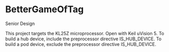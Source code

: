 # BetterGameOfTag
Senior Design

This project targets the KL25Z microprocessor. Open with Keil uVision 5. 
To build a hub device, include the preprocessor directive IS_HUB_DEVICE. 
To build a pod device, exclude the preprocessor directive IS_HUB_DEVICE. 